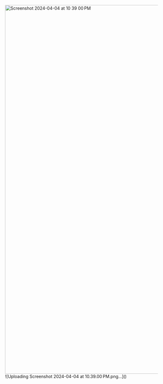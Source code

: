 <img width="1214" alt="Screenshot 2024-04-04 at 10 39 00 PM" src="https://github.com/asuezp/project3-CSCE-3550/assets/47001273/f550c948-b9b7-4772-a64e-aa38e16f41b2">
![Uploading Screenshot 2024-04-04 at 10.39.00 PM.png…]()
